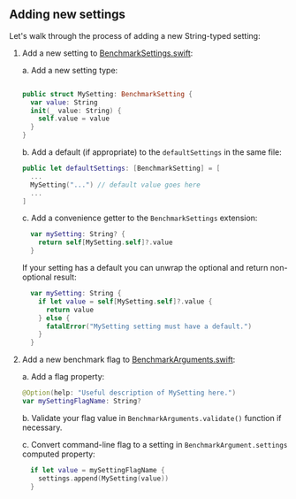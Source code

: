 ## Adding new settings 

Let's walk through the process of adding a new String-typed setting:

1. Add a new setting to [BenchmarkSettings.swift](https://github.com/tensorflow/swift-models/blob/master/SwiftModelsBenchmarksCore/BenchmarkSettings.swift):

    a. Add a new setting type:

    ```swift

    public struct MySetting: BenchmarkSetting {
      var value: String
      init(_ value: String) {
        self.value = value
      }
    }
    ```

    b. Add a default (if appropriate) to the `defaultSettings` in the same file:

    ```swift
    public let defaultSettings: [BenchmarkSetting] = [
      ...
      MySetting("...") // default value goes here
      ...
    ]
    ```

    c. Add a convenience getter to the `BenchmarkSettings` extension:

    ```swift
      var mySetting: String? {
        return self[MySetting.self]?.value
      }
    ```

    If your setting has a default you can unwrap the optional and return non-optional result:

    ```swift
      var mySetting: String {
        if let value = self[MySetting.self]?.value {
          return value
        } else {
          fatalError("MySetting setting must have a default.")
        }
      }
    ```

4. Add a new benchmark flag to [BenchmarkArguments.swift](https://github.com/tensorflow/swift-models/blob/master/SwiftModelsBenchmarksCore/BenchmarkArguments.swift):

    a. Add a flag property:

    ```swift
    @Option(help: "Useful description of MySetting here.")
    var mySettingFlagName: String?
    ```

    b. Validate your flag value in `BenchmarkArguments.validate()` function if necessary. 

    c. Convert command-line flag to a setting in `BenchmarkArgument.settings` computed property:

    ```swift
      if let value = mySettingFlagName {
        settings.append(MySetting(value))
      }
    ```
